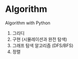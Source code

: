 # Algorithm
Algorithm with Python   
   
1. 그리디
2. 구현 (시뮬레이션과 완전 탐색)
3. 그래프 탐색 알고리즘 (DFS/BFS)   
4. 정렬
